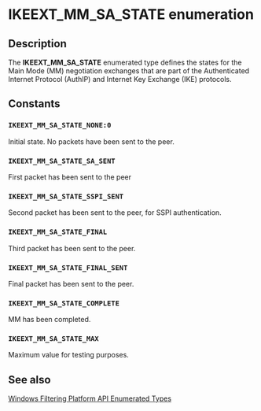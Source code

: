 # IKEEXT_MM_SA_STATE enumeration

## Description

The **IKEEXT_MM_SA_STATE** enumerated type defines the states for the Main Mode (MM) negotiation exchanges that are part of the Authenticated Internet Protocol (AuthIP) and Internet Key Exchange (IKE) protocols.

## Constants

### `IKEEXT_MM_SA_STATE_NONE:0`

Initial state. No packets have been sent to the peer.

### `IKEEXT_MM_SA_STATE_SA_SENT`

First packet has been sent to the peer

### `IKEEXT_MM_SA_STATE_SSPI_SENT`

Second packet has been sent to the peer, for SSPI authentication.

### `IKEEXT_MM_SA_STATE_FINAL`

Third packet has been sent to the peer.

### `IKEEXT_MM_SA_STATE_FINAL_SENT`

Final packet has been sent to the peer.

### `IKEEXT_MM_SA_STATE_COMPLETE`

MM has been completed.

### `IKEEXT_MM_SA_STATE_MAX`

Maximum value for testing purposes.

## See also

[Windows Filtering Platform API Enumerated Types](https://learn.microsoft.com/windows/desktop/FWP/fwp-enums)